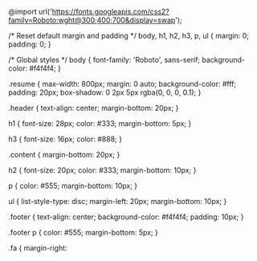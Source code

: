 @import url('https://fonts.googleapis.com/css2?family=Roboto:wght@300;400;700&display=swap');

/* Reset default margin and padding */
body, h1, h2, h3, p, ul {
  margin: 0;
  padding: 0;
}

/* Global styles */
body {
  font-family: 'Roboto', sans-serif;
  background-color: #f4f4f4;
}

.resume {
  max-width: 800px;
  margin: 0 auto;
  background-color: #fff;
  padding: 20px;
  box-shadow: 0 2px 5px rgba(0, 0, 0, 0.1);
}

.header {
  text-align: center;
  margin-bottom: 20px;
}

h1 {
  font-size: 28px;
  color: #333;
  margin-bottom: 5px;
}

h3 {
  font-size: 16px;
  color: #888;
}

.content {
  margin-bottom: 20px;
}

h2 {
  font-size: 20px;
  color: #333;
  margin-bottom: 10px;
}

p {
  color: #555;
  margin-bottom: 10px;
}

ul {
  list-style-type: disc;
  margin-left: 20px;
  margin-bottom: 10px;
}

.footer {
  text-align: center;
  background-color: #f4f4f4;
  padding: 10px;
}

.footer p {
  color: #555;
  margin-bottom: 5px;
}

.fa {
  margin-right: 

